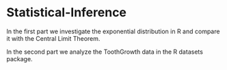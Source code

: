 # Statistical-Inference

In the first part we investigate the exponential distribution in R and compare it with the Central Limit Theorem.

In the second part we analyze the ToothGrowth data in the R datasets package.
